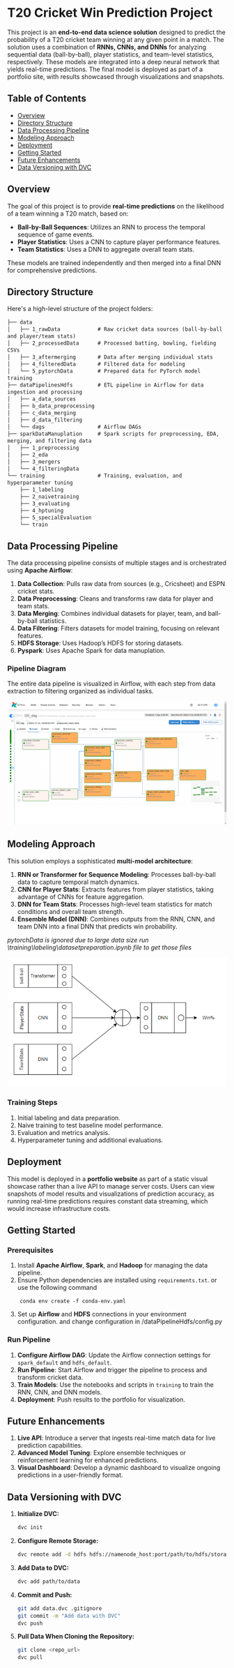 # T20 Cricket Win Prediction Project

This project is an **end-to-end data science solution** designed to predict the probability of a T20 cricket team winning at any given point in a match. The solution uses a combination of **RNNs, CNNs, and DNNs** for analyzing sequential data (ball-by-ball), player statistics, and team-level statistics, respectively. These models are integrated into a deep neural network that yields real-time predictions. The final model is deployed as part of a portfolio site, with results showcased through visualizations and snapshots.

## Table of Contents

- [Overview](#overview)
- [Directory Structure](#directory-structure)
- [Data Processing Pipeline](#data-processing-pipeline)
- [Modeling Approach](#modeling-approach)
- [Deployment](#deployment)
- [Getting Started](#getting-started)
- [Future Enhancements](#future-enhancements)
- [Data Versioning with DVC](#data-versioning-with-dvc)

## Overview

The goal of this project is to provide **real-time predictions** on the likelihood of a team winning a T20 match, based on:
- **Ball-by-Ball Sequences**: Utilizes an RNN to process the temporal sequence of game events.
- **Player Statistics**: Uses a CNN to capture player performance features.
- **Team Statistics**: Uses a DNN to aggregate overall team stats.

These models are trained independently and then merged into a final DNN for comprehensive predictions.

## Directory Structure

Here's a high-level structure of the project folders:

```plaintext
├── data
│   ├── 1_rawData            # Raw cricket data sources (ball-by-ball and player/team stats)
│   ├── 2_processedData      # Processed batting, bowling, fielding CSVs
│   ├── 3_aftermerging       # Data after merging individual stats
│   ├── 4_filteredData       # Filtered data for modeling
│   └── 5_pytorchData        # Prepared data for PyTorch model training
├── dataPipelinesHdfs        # ETL pipeline in Airflow for data ingestion and processing
│   ├── a_data_sources
│   ├── b_data_preprocessing
│   ├── c_data_merging
│   ├── d_data_filtering
│   └── dags                 # Airflow DAGs
├── sparkDataManuplation     # Spark scripts for preprocessing, EDA, merging, and filtering data
│   ├── 1_preprocessing
│   ├── 2_eda
│   ├── 3_mergers
│   └── 4_filteringData
└── training                 # Training, evaluation, and hyperparameter tuning
    ├── 1_labeling
    ├── 2_naivetraining
    ├── 3_evaluating
    ├── 4_hptuning
    ├── 5_specialEvaluation
    └── train
```

## Data Processing Pipeline

The data processing pipeline consists of multiple stages and is orchestrated using **Apache Airflow**:

1. **Data Collection**: Pulls raw data from sources (e.g., Cricsheet) and ESPN cricket stats.
2. **Data Preprocessing**: Cleans and transforms raw data for player and team stats.
3. **Data Merging**: Combines individual datasets for player, team, and ball-by-ball statistics.
4. **Data Filtering**: Filters datasets for model training, focusing on relevant features.
5. **HDFS Storage**: Uses Hadoop’s HDFS for storing datasets.
6. **Pyspark**: Uses Apache Spark for data manuplation.

### Pipeline Diagram

The entire data pipeline is visualized in Airflow, with each step from data extraction to filtering organized as individual tasks.

![Airflow ETL Pipeline](./public/airflow_etl_pipeline.png)




## Modeling Approach

This solution employs a sophisticated **multi-model architecture**:

1. **RNN or Transformer for Sequence Modeling**: Processes ball-by-ball data to capture temporal match dynamics.
2. **CNN for Player Stats**: Extracts features from player statistics, taking advantage of CNNs for feature aggregation.
3. **DNN for Team Stats**: Processes high-level team statistics for match conditions and overall team strength.
4. **Ensemble Model (DNN)**: Combines outputs from the RNN, CNN, and team DNN into a final DNN that predicts win probability.

*pytorchData is ignored due to large data size run \training\labeling\datasetpreparation.ipynb  file to get those files*

![Architecture Overview](./public/architectureOverview.png)

### Training Steps

1. Initial labeling and data preparation.
2. Naive training to test baseline model performance.
3. Evaluation and metrics analysis.
4. Hyperparameter tuning and additional evaluations.

## Deployment

This model is deployed in a **portfolio website** as part of a static visual showcase rather than a live API to manage server costs. Users can view snapshots of model results and visualizations of prediction accuracy, as running real-time predictions requires constant data streaming, which would increase infrastructure costs.

## Getting Started

### Prerequisites

1. Install **Apache Airflow**, **Spark**, and **Hadoop** for managing the data pipeline.
2. Ensure Python dependencies are installed using `requirements.txt`. or use the following command
```Code
    conda env create -f conda-env.yaml
```
3. Set up **Airflow** and **HDFS** connections in your environment configuration. and change configuration in /dataPipelineHdfs/config.py

### Run Pipeline

1. **Configure Airflow DAG**: Update the Airflow connection settings for `spark_default` and `hdfs_default`.
2. **Run Pipeline**: Start Airflow and trigger the pipeline to process and transform cricket data.
3. **Train Models**: Use the notebooks and scripts in `training` to train the RNN, CNN, and DNN models.
4. **Deployment**: Push results to the portfolio for visualization.

## Future Enhancements

1. **Live API**: Introduce a server that ingests real-time match data for live prediction capabilities.
2. **Advanced Model Tuning**: Explore ensemble techniques or reinforcement learning for enhanced predictions.
3. **Visual Dashboard**: Develop a dynamic dashboard to visualize ongoing predictions in a user-friendly format.

## Data Versioning with DVC

1. **Initialize DVC:**
   ```bash
   dvc init
   ```

2. **Configure Remote Storage:**
   ```bash
   dvc remote add -d hdfs hdfs://namenode_host:port/path/to/hdfs/storage
   ```

3. **Add Data to DVC:**
   ```bash
   dvc add path/to/data
   ```

4. **Commit and Push:**
   ```bash
   git add data.dvc .gitignore
   git commit -m "Add data with DVC"
   dvc push
   ```

5. **Pull Data When Cloning the Repository:**
   ```bash
   git clone <repo_url>
   dvc pull
   ```
